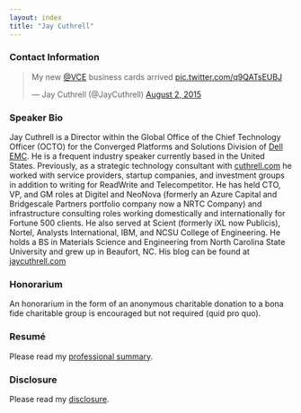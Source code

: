 ```yaml
---
layout: index
title: "Jay Cuthrell"
---
```

### Contact Information

<blockquote class="twitter-tweet" lang="en"><p lang="en" dir="ltr">My new <a href="https://twitter.com/VCE">@VCE</a> business cards arrived <a href="http://t.co/q9QATsEUBJ">pic.twitter.com/q9QATsEUBJ</a></p>&mdash; Jay Cuthrell (@JayCuthrell) <a href="https://twitter.com/JayCuthrell/status/627899573449535492">August 2, 2015</a></blockquote>
<script async src="//platform.twitter.com/widgets.js" charset="utf-8"></script>

### Speaker Bio

Jay Cuthrell is a Director within the Global Office of the Chief Technology Officer (OCTO) for the Converged Platforms and Solutions Division of [Dell EMC](http://www.vce.com). He is a frequent industry speaker currently based in the United States. Previously, as a strategic technology consultant with <a href="http://cuthrell.com">cuthrell.com</a> he worked with service providers, startup companies, and investment groups in addition to writing for ReadWrite and Telecompetitor. He has held CTO, VP, and GM roles at Digitel and NeoNova (formerly an Azure Capital and Bridgescale Partners portfolio company now a NRTC Company) and infrastructure consulting roles working domestically and internationally for Fortune 500 clients. He also served at Scient (formerly iXL now Publicis), Nortel, Analysts International, IBM, and NCSU College of Engineering. He holds a BS in Materials Science and Engineering from North Carolina State University and grew up in Beaufort, NC. His blog can be found at <a href="http://jaycuthrell.com">jaycuthrell.com</a>

### Honorarium 

An honorarium in the form of an anonymous charitable donation to a bona fide charitable group is encouraged but not required (quid pro quo).

### Resum&eacute;

Please read my [professional summary](http://jaycuthrell.com/resume/).

### Disclosure

Please read my [disclosure](http://jaycuthrell.com/disclosure/).
